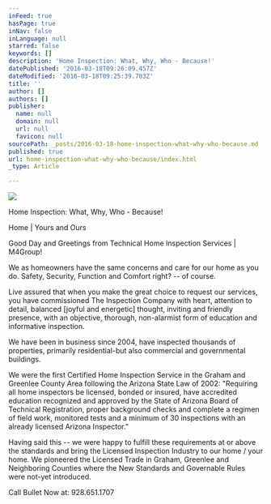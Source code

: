 ```yaml
---
inFeed: true
hasPage: true
inNav: false
inLanguage: null
starred: false
keywords: []
description: 'Home Inspection: What, Why, Who - Because!'
datePublished: '2016-03-18T09:26:09.457Z'
dateModified: '2016-03-18T09:25:39.703Z'
title: ''
author: []
authors: []
publisher:
  name: null
  domain: null
  url: null
  favicon: null
sourcePath: _posts/2016-03-18-home-inspection-what-why-who-because.md
published: true
url: home-inspection-what-why-who-because/index.html
_type: Article

---
```

![](https://the-grid-user-content.s3-us-west-2.amazonaws.com/28e9927e-0f64-4bd2-9e8e-5d417e81dba4.jpg)

Home Inspection: What, Why, Who - Because!

Home | Yours and Ours
  

Good Day and Greetings from Technical Home Inspection Services | M4Group! 

We as homeowners have the same concerns and care for our home as you do. Safety, Security, Function and Comfort right? -- of course. 

Live assured that when you make the great choice to request our services, you have commissioned The Inspection Company with heart, attention to detail, balanced \[joyful and energetic\] thought, inviting and friendly presence, with an objective, thorough, non-alarmist form of education and informative inspection. 

We have been in business since 2004, have inspected thousands of properties, primarily residential-but also commercial and governmental buildings. 

We were the first Certified Home Inspection Service in the Graham and Greenlee County Area following the Arizona State Law of 2002: "Requiring all home inspectors be licensed, bonded or insured, have accredited education recognized and approved by the State of Arizona Board of Technical Registration, proper background checks and complete a regimen of field work, monitored tests and a minimum of 30 inspections with an already licensed Arizona Inspector." 

Having said this -- we were happy to fulfill these requirements at or above the standards and bring the Licensed Inspection Industry to our home / your home.
We pioneered the Licensed Trade in Graham, Greenlee and Neighboring Counties where the New Standards and Governable Rules were not-yet introduced. 

Call Bullet Now at: 928.651.1707